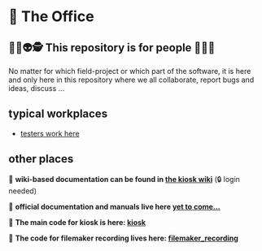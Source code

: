 # 💼 The Office
 
## 🤸🏿👽🕵️ This repository is for people 🤸🤖🎅

No matter for which field-project or which part of the software, it is here and only here in this repository where we all collaborate, report bugs and ideas, discuss ...

## typical workplaces
- [testers work here](https://github.com/arch-kiosk/arch-kiosk-office/projects/25)

## other places

📐 **wiki-based documentation can be found in [the kiosk wiki](https://wiki.arch-kiosk.brown.edu/urapdev/doku.php?id=start)**  (🔒 login needed)

📓 **official documentation and manuals live here [yet to come...](https://wiki.arch-kiosk.brown.edu/urapdev/doku.php?id=start)**  

💾 **The main code for kiosk is here: [kiosk](https://github.com/arch-kiosk/kiosk)**  

🧨 **The code for filemaker recording lives here: [filemaker_recording](https://github.com/arch-kiosk/filemaker-recording)**  

